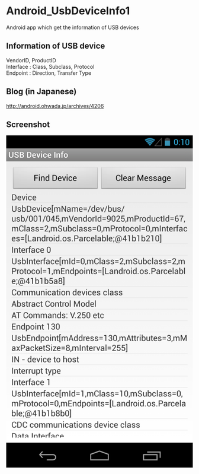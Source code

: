 Android_UsbDeviceInfo1
======================

Android app which get the information of USB devices

## Information of USB device
VendorID, ProductID<br>
Interface : Class, Subclass, Protocol<br>
Endpoint : Direction, Transfer Type<br>

## Blog (in Japanese)
http://android.ohwada.jp/archives/4206

## Screenshot
![screenshot](https://raw.githubusercontent.com/ohwada/Android_UsbDeviceInfo1/master/usb_serial_arduino.png)
